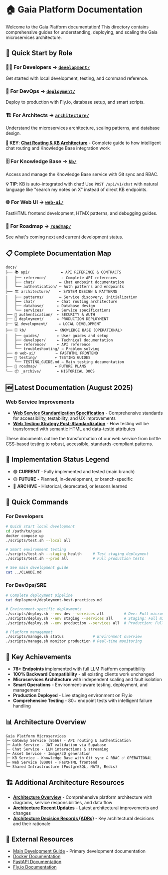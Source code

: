 # 🏠 Gaia Platform Documentation

Welcome to the Gaia Platform documentation! This directory contains comprehensive guides for understanding, deploying, and scaling the Gaia microservices architecture.

## 🚦 Quick Start by Role

### 👩‍💻 **For Developers** → [`development/`](development/)
Get started with local development, testing, and command reference.

### 🚀 **For DevOps** → [`deployment/`](deployment/)  
Deploy to production with Fly.io, database setup, and smart scripts.

### 🏗️ **For Architects** → [`architecture/`](architecture/)
Understand the microservices architecture, scaling patterns, and database design.

**🎯 KEY**: [**Chat Routing & KB Architecture**](architecture/chat/chat-routing-and-kb-architecture.md) - Complete guide to how intelligent chat routing and Knowledge Base integration work

### 🗄️ **For Knowledge Base** → [`kb/`](kb/)
Access and manage the Knowledge Base service with Git sync and RBAC.

**💡 TIP**: KB is auto-integrated with chat! Use `POST /api/v1/chat` with natural language like "search my notes on X" instead of direct KB endpoints.

### 🌐 **For Web UI** → [`web-ui/`](web-ui/)
FastHTML frontend development, HTMX patterns, and debugging guides.

### 🔮 **For Roadmap** → [`roadmap/`](roadmap/)
See what's coming next and current development status.

## 📋 Complete Documentation Map

```
docs/
├── 📚 api/              ← API REFERENCE & CONTRACTS
│   ├── reference/       ← Complete API references
│   ├── chat/           ← Chat endpoint documentation
│   └── authentication/ ← Auth patterns and endpoints
├── 🏗️ architecture/    ← SYSTEM DESIGN & PATTERNS
│   ├── patterns/       ← Service discovery, initialization
│   ├── chat/          ← Chat routing architecture
│   ├── database/      ← Database design
│   └── services/      ← Service specifications
├── 🔐 authentication/  ← SECURITY & AUTH
├── 🚀 deployment/      ← PRODUCTION DEPLOYMENT
├── 💻 development/     ← LOCAL DEVELOPMENT
├── 🗄️ kb/             ← KNOWLEDGE BASE (OPERATIONAL)
│   ├── guides/        ← User guides and setup
│   ├── developer/     ← Technical documentation
│   ├── reference/     ← API reference
│   └── troubleshooting/ ← Problem solving
├── 🌐 web-ui/         ← FASTHTML FRONTEND
├── 🧪 testing/        ← TESTING GUIDES
│   └── TESTING_GUIDE.md ← Main testing documentation
├── 🔮 roadmap/        ← FUTURE PLANS
└── 📦 _archive/       ← HISTORICAL DOCS
```

## 🆕 **Latest Documentation (August 2025)**

### Web Service Improvements
- **[Web Service Standardization Specification](./web-service-standardization-spec.md)** - Comprehensive standards for accessibility, testability, and UX improvements
- **[Web Testing Strategy Post-Standardization](./web-testing-strategy-post-standardization.md)** - How testing will be transformed with semantic HTML and data-testid attributes

These documents outline the transformation of our web service from brittle CSS-based testing to robust, accessible, standards-compliant patterns.

## 🎯 **Implementation Status Legend**
- 🟢 **CURRENT** - Fully implemented and tested (main branch)
- 🟡 **FUTURE** - Planned, in-development, or branch-specific
- 🔴 **ARCHIVE** - Historical, deprecated, or lessons learned

## 🚀 Quick Commands

### For Developers
```bash
# Quick start local development
cd /path/to/gaia
docker compose up
./scripts/test.sh --local all

# Smart environment testing
./scripts/test.sh --staging health     # Test staging deployment
./scripts/test.sh --prod all           # Full production tests

# See main development guide
cat ../CLAUDE.md
```

### For DevOps/SRE
```bash
# Complete deployment pipeline
cat deployment/deployment-best-practices.md

# Environment-specific deployments
./scripts/deploy.sh --env dev --services all         # Dev: Full microservices
./scripts/deploy.sh --env staging --services all     # Staging: Full microservices
./scripts/deploy.sh --env production --services all  # Production: Full microservices

# Platform management
./scripts/manage.sh status             # Environment overview
./scripts/manage.sh monitor production # Real-time monitoring
```

## 🎉 Key Achievements

- **78+ Endpoints** implemented with full LLM Platform compatibility
- **100% Backward Compatibility** - all existing clients work unchanged
- **Microservices Architecture** with independent scaling and fault isolation
- **Smart Operations** - Environment-aware testing, deployment, and management
- **Production Deployed** - Live staging environment on Fly.io
- **Comprehensive Testing** - 80+ endpoint tests with intelligent failure handling

## 📊 Architecture Overview

```
Gaia Platform Microservices
├─ Gateway Service (8666) - API routing & authentication
├─ Auth Service - JWT validation via Supabase  
├─ Chat Service - LLM interactions & streaming
├─ Asset Service - Image/3D generation
├─ KB Service - Knowledge Base with Git sync & RBAC ✅ OPERATIONAL
├─ Web Service (8080) - FastHTML frontend
└─ Shared Infrastructure (PostgreSQL, NATS, Redis)
```

## 🏗️ **Additional Architecture Resources**
- **[Architecture Overview](architecture-overview.md)** - Comprehensive platform architecture with diagrams, service responsibilities, and data flow
- **[Architecture Recent Updates](architecture-recent-updates.md)** - Latest architectural improvements and changes
- **[Architecture Decision Records (ADRs)](adr/)** - Key architectural decisions and their rationale

## 🔗 External Resources

- [Main Development Guide](../CLAUDE.md) - Primary development documentation
- [Docker Documentation](https://docs.docker.com/)
- [FastAPI Documentation](https://fastapi.tiangolo.com/)
- [Fly.io Documentation](https://fly.io/docs/)